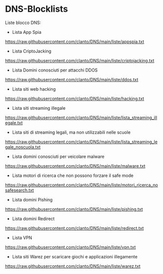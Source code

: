 # DNS-Blocklists
Liste blocco DNS:

- Lista App Spia

https://raw.githubusercontent.com/clanto/DNS/main/liste/appspia.txt
- Lista CriptoJacking

https://raw.githubusercontent.com/clanto/DNS/main/liste/criptojacking.txt
- Lista Domini conosciuti per attacchi DDOS

https://raw.githubusercontent.com/clanto/DNS/main/liste/ddos.txt
- Lista siti web hacking

https://raw.githubusercontent.com/clanto/DNS/main/liste/hacking.txt
- Lista siti streaming illegale

https://raw.githubusercontent.com/clanto/DNS/main/liste/lista_streaming_illegale.txt
- Lista siti di streaming legali, ma non utilizzabili nelle scuole

https://raw.githubusercontent.com/clanto/DNS/main/liste/lista_streaming_legale_noscuola.txt
- Lista domini conosciuti per veicolare malware

https://raw.githubusercontent.com/clanto/DNS/main/liste/malware.txt
- Lista motori di ricerca che non possono forzare il safe mode

https://raw.githubusercontent.com/clanto/DNS/main/liste/motori_ricerca_nosafesearch.txt
- Lista domini Pishing

https://raw.githubusercontent.com/clanto/DNS/main/liste/pishing.txt
- Lista domini Redirect

https://raw.githubusercontent.com/clanto/DNS/main/liste/redirect.txt
- Lista VPN

https://raw.githubusercontent.com/clanto/DNS/main/liste/vpn.txt
- Lista siti Warez per scaricare giochi e applicazioni illegamente

https://raw.githubusercontent.com/clanto/DNS/main/liste/warez.txt
